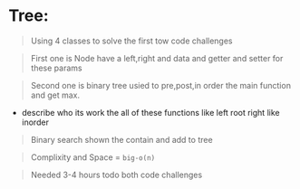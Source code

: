 # Tree:

>Using 4 classes to solve the first tow code challenges 

>First one is Node have a left,right and data and getter and setter for these params

>Second one is binary tree usied to pre,post,in order the main function and get max.

* describe who its work the all of these functions like left root right like inorder

>Binary search shown the contain and add to tree

>Complixity and Space = `big-o(n)`

>Needed 3-4 hours todo both code challenges